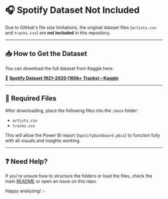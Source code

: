# 🎧 Spotify Dataset Not Included

Due to GitHub's file size limitations, the original dataset files (`artists.csv` and `tracks.csv`) are **not included** in this repository.

---

## 📥 How to Get the Dataset

You can download the full dataset from Kaggle here:

🔗 **[Spotify Dataset 1921–2020 (160k+ Tracks) – Kaggle](https://www.kaggle.com/datasets/nimishasen27/spotify-dataset?resource=download)**

---

## 📁 Required Files

After downloading, place the following files into the `/data` folder:

- `artists.csv`
- `tracks.csv`

This will allow the Power BI report (`SpotifyDashboard.pbix`) to function fully with all visuals and insights working.

---

## ❓ Need Help?

If you're unsure how to structure the folders or load the files, check the main [README](../README.md) or open an issue on this repo.

Happy analyzing! 🎶

